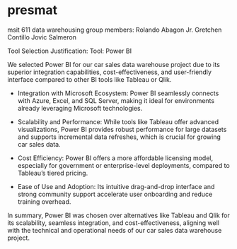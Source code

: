 # presmat
msit 611 data warehousing
group members:
Rolando Abagon Jr.
Gretchen Contillo
Jovic Salmeron

Tool Selection Justification:
Tool: Power BI

We selected Power BI for our car sales data warehouse project due to its superior integration capabilities, cost-effectiveness, and user-friendly interface compared to other BI tools like Tableau or Qlik.

- Integration with Microsoft Ecosystem: Power BI seamlessly connects with Azure, Excel, and SQL Server, making it ideal for environments already leveraging Microsoft technologies.

- Scalability and Performance: While tools like Tableau offer advanced visualizations, Power BI provides robust performance for large datasets and supports incremental data refreshes, which is crucial for growing car sales data.

- Cost Efficiency: Power BI offers a more affordable licensing model, especially for government or enterprise-level deployments, compared to Tableau’s tiered pricing.

- Ease of Use and Adoption: Its intuitive drag-and-drop interface and strong community support accelerate user onboarding and reduce training overhead.

In summary, Power BI was chosen over alternatives like Tableau and Qlik for its scalability, seamless integration, and cost-effectiveness, aligning well with the technical and operational needs of our car sales data warehouse project.

